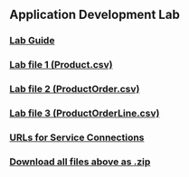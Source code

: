 ## Application Development Lab

### [Lab Guide](applicationdevelopment-labguide.md)

### [Lab file 1 (Product.csv)](files/Product.csv)

### [Lab file 2 (ProductOrder.csv)](files/ProductOrder.csv)

### [Lab file 3 (ProductOrderLine.csv)](files/ProductOrderLine.csv)

### [URLs for Service Connections](files/AppDev_Endpoints.txt)

### [Download all files above as .zip](files/vbcsfiles.zip)
